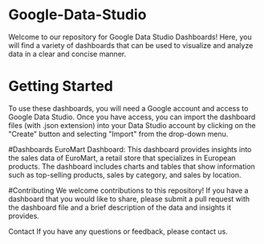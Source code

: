 # Google-Data-Studio

Welcome to our repository for Google Data Studio Dashboards! Here, you will find a variety of dashboards that can be used to visualize and analyze data in a clear and concise manner.

# Getting Started
To use these dashboards, you will need a Google account and access to Google Data Studio. Once you have access, you can import the dashboard files (with .json extension) into your Data Studio account by clicking on the "Create" button and selecting "Import" from the drop-down menu.

#Dashboards
EuroMart Dashboard: This dashboard provides insights into the sales data of EuroMart, a retail store that specializes in European products. The dashboard includes charts and tables that show information such as top-selling products, sales by category, and sales by location.

#Contributing
We welcome contributions to this repository! If you have a dashboard that you would like to share, please submit a pull request with the dashboard file and a brief description of the data and insights it provides.

Contact
If you have any questions or feedback, please contact us.
